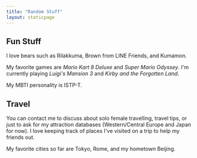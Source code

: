 ```yaml
---
title: "Random Stuff"
layout: staticpage
---
```


## Fun Stuff
I love bears such as Rilakkuma, Brown from LINE Friends, and Kumamon.

My favorite games are *Mario Kart 8 Deluxe* and *Super Mario Odyssey*. I'm currently playing *Luigi's Mansion 3* and *Kirby and the Forgotten Land*. 

My MBTI personality is ISTP-T.

## Travel
You can contact me to discuss about solo female travelling, travel tips, or just to ask for my attraction databases (Western/Central Europe and Japan for now). I love keeping track of places I've visited on a trip to help my friends out. 

My favorite cities so far are Tokyo, Rome, and my hometown Beijing.